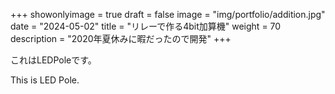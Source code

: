 
+++ 
showonlyimage = true 
draft = false 
image = "img/portfolio/addition.jpg" 
date = "2024-05-02" 
title = "リレーで作る4bit加算機"
weight = 70
description = "2020年夏休みに暇だったので開発"
+++

これはLEDPoleです。

This is LED Pole.

